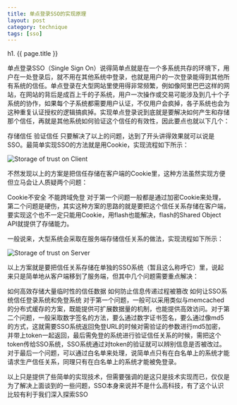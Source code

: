 ```yaml
---
title: 单点登录SSO的实现原理
layout: post
category: technique
tags: [sso]
---
```


h1. {{ page.title }}

单点登录SSO（Single Sign On）说得简单点就是在一个多系统共存的环境下，用户在一处登录后，就不用在其他系统中登录，也就是用户的一次登录能得到其他所有系统的信任。单点登录在大型网站里使用得非常频繁，例如像阿里巴巴这样的网站，在网站的背后是成百上千的子系统，用户一次操作或交易可能涉及到几十个子系统的协作，如果每个子系统都需要用户认证，不仅用户会疯掉，各子系统也会为这种重复认证授权的逻辑搞疯掉。实现单点登录说到底就是要解决如何产生和存储那个信任，再就是其他系统如何验证这个信任的有效性，因此要点也就以下几个：

存储信任
验证信任
只要解决了以上的问题，达到了开头讲得效果就可以说是SSO。最简单实现SSO的方法就是用Cookie，实现流程如下所示：

<img src="{{ root_url }}{{ site.picuture_dir }}/sso.gif" alt="Storage of trust on Client" />


不然发现以上的方案是把信任存储在客户端的Cookie里，这种方法虽然实现方便但立马会让人质疑两个问题：

Cookie不安全
不能跨域免登
对于第一个问题一般都是通过加密Cookie来处理，第二个问题是硬伤，其实这种方案的思路的就是要把这个信任关系存储在客户端，要实现这个也不一定只能用Cookie，用flash也能解决，flash的Shared Object API就提供了存储能力。

一般说来，大型系统会采取在服务端存储信任关系的做法，实现流程如下所示：

<img src="{{ root_url }}{{ site.picuture_dir }}/images/sso_.gif" alt="Storage of trust on Server" />

以上方案就是要把信任关系存储在单独的SSO系统（暂且这么称呼它）里，说起来只是简单地从客户端移到了服务端，但其中几个问题需要重点解决：

如何高效存储大量临时性的信任数据
如何防止信息传递过程被篡改
如何让SSO系统信任登录系统和免登系统
对于第一个问题，一般可以采用类似与memcached的分布式缓存的方案，既能提供可扩展数据量的机制，也能提供高效访问。对于第二个问题，一般采取数字签名的方法，要么通过数字证书签名，要么通过像md5的方式，这就需要SSO系统返回免登URL的时候对需验证的参数进行md5加密，并带上token一起返回，最后需免登的系统进行验证信任关系的时候，需把这个token传给SSO系统，SSO系统通过对token的验证就可以辨别信息是否被改过。对于最后一个问题，可以通过白名单来处理，说简单点只有在白名单上的系统才能请求生产信任关系，同理只有在白名单上的系统才能被免登录。

以上只是提供了些简单的实现技术，但需要强调的是这只是技术实现而已，仅仅是为了解决上面谈到的一些问题，SSO本身来说并不是什么高科技，有了这个认识比较有利于我们深入探索SSO